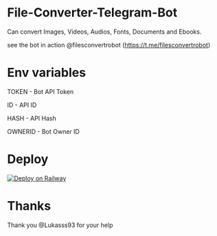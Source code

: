 # File-Converter-Telegram-Bot

Can convert Images, Videos, Audios, Fonts, Documents and Ebooks.

see the bot in action @filesconvertrobot (https://t.me/filesconvertrobot)

# Env variables

TOKEN - Bot API Token

ID - API ID

HASH - API Hash

OWNERID - Bot Owner ID

# Deploy

[![Deploy on Railway](https://railway.app/button.svg)](https://railway.app/new/template/p9CtdU?referralCode=_4oAwx)

# Thanks
  Thank you @Lukasss93 for your help

